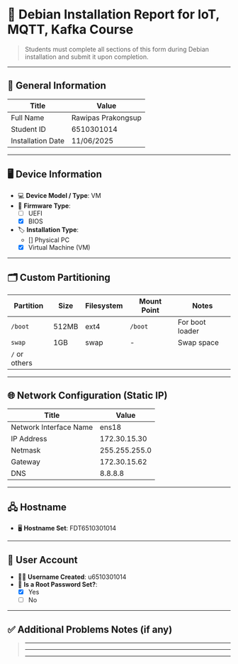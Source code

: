 # 📄 Debian Installation Report for IoT, MQTT, Kafka Course

> Students must complete all sections of this form during Debian installation and submit it upon completion.

---

## 🔧 General Information

| Title                  | Value                                               |
| -----------------------| --------------------------------------------------- |
| Full Name              | Rawipas Prakongsup|
| Student ID              | 6510301014|
| Installation Date      | 11/06/2025 |


---

## 🖥️ Device Information

- 💻 **Device Model / Type**:  VM
- 🧬 **Firmware Type**:  
  - [ ] UEFI  
  - [x] BIOS  
- 🏷️ **Installation Type**:  
  - [] Physical PC  
  - [x] Virtual Machine (VM)

---

## 🗂️ Custom Partitioning

| Partition     | Size   | Filesystem | Mount Point           | Notes              |
|---------------|--------|------------|------------------------|--------------------|
| `/boot`       | 512MB  | ext4       | `/boot`                | For boot loader    |
| `swap`        | 1GB    | swap       | -                      | Swap space         |
| `/` or others |        |            |                        |                    |

---

## 🌐 Network Configuration (Static IP)

| Title                   | Value                                               |
| ------------------------| --------------------------------------------------- |
| Network Interface Name  | ens18     |
| IP Address              | 172.30.15.30 |
| Netmask                 | 255.255.255.0 |
| Gateway                 | 172.30.15.62 |
| DNS                     | 8.8.8.8 |

---

## 🖧 Hostname

- 🖥️ **Hostname Set**: FDT6510301014
---

## 👤 User Account

- 👨‍💻 **Username Created**: u6510301014
- 🔐 **Is a Root Password Set?**:  
  - [X] Yes  
  - [ ] No

---

## ✅ Additional Problems Notes (if any)

> _____________________________________________________________________  
> _____________________________________________________________________  
> _____________________________________________________________________

